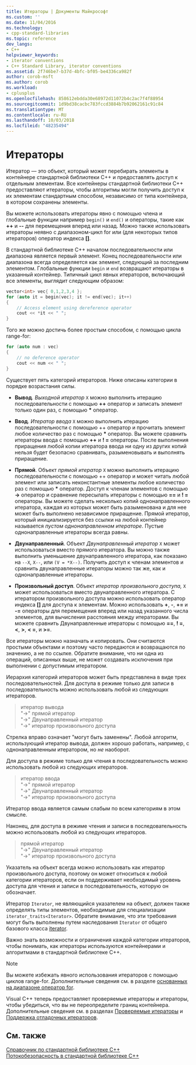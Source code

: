 ```yaml
---
title: Итераторы | Документы Майкрософт
ms.custom: ''
ms.date: 11/04/2016
ms.technology:
- cpp-standard-libraries
ms.topic: reference
dev_langs:
- C++
helpviewer_keywords:
- iterator conventions
- C++ Standard Library, iterator conventions
ms.assetid: 2f746be7-b37d-4bfc-bf05-be4336ca982f
author: corob-msft
ms.author: corob
ms.workload:
- cplusplus
ms.openlocfilehash: 858612ebdda30e68972d11072b4c2ac7f4f88954
ms.sourcegitcommit: 1d9bd38cacbc783fccd3884b7b92062161c91c84
ms.translationtype: MT
ms.contentlocale: ru-RU
ms.lasthandoff: 10/03/2018
ms.locfileid: "48235494"
---
```

# <a name="iterators"></a>Итераторы

Итератор — это объект, который может перебирать элементы в контейнере стандартной библиотеки С++ и предоставлять доступ к отдельным элементам. Все контейнеры стандартной библиотеки С++ предоставляют итераторы, чтобы алгоритмы могли получить доступ к их элементам стандартным способом, независимо от типа контейнера, в котором сохранены элементы.

Вы можете использовать итераторы явно с помощью члена и глобальные функции например `begin()` и `end()` и операторы, такие как **++** и **--** для перемещения вперед или назад. Можно также использовать итераторы неявно с диапазоном-цикл for или (для некоторых типов итераторов) оператор индекса  **\[]**.

В стандартной библиотеке С++ началом последовательности или диапазона является первый элемент. Конец последовательности или диапазона всегда определяется как элемент, следующий за последним элементом. Глобальные функции `begin` и `end` возвращают итераторы в указанный контейнер. Типичный цикл явных итераторов, включающий все элементы, выглядит следующим образом:

```cpp
vector<int> vec{ 0,1,2,3,4 };
for (auto it = begin(vec); it != end(vec); it++)
{
    // Access element using dereference operator
    cout << *it << " ";
}
```

Того же можно достичь более простым способом, с помощью цикла range-for:

```cpp
for (auto num : vec)
{
    // no deference operator
    cout << num << " ";
}
```

Существует пять категорий итераторов. Ниже описаны категории в порядке возрастания силы.

- **Вывод**. *Выходной итератор* `X` можно выполнить итерацию последовательности с помощью **++** оператор и записать элемент только один раз, с помощью **&ast;** оператор.

- **Ввод**. *Итератор ввода* `X` можно выполнить итерацию последовательности с помощью ++ оператор и прочитать элемент любое количество раз с помощью **&ast;** оператор. Вы можете сравнить итераторы ввода с помощью **++** и **! =** операторы. После выполнения приращения любой копии итератора ввода ни одну из других копий нельзя будет безопасно сравнивать, разыменовывать и выполнять приращение.

- **Прямой**. Объект *прямой итератор* `X` можно выполнить итерацию последовательности с помощью ++ оператор и может читать любой элемент или записать неконстантные элементы любое количество раз с помощью **&ast;** оператор. Доступ к членам элементов с помощью **->** оператор и сравнение пересылать итераторы с помощью **==** и **! =** операторы. Вы можете сделать несколько копий однонаправленного итератора, каждая из которых может быть разыменована и для нее может быть выполнено независимое приращение. Прямой итератор, который инициализируется без ссылки на любой контейнер называется *пустом однонаправленном итераторе*. Пустые однонаправленные итераторы всегда равны.

- **Двунаправленный**. Объект *Двунаправленный итератор* `X` может использоваться вместо прямого итератора. Вы можно также выполнить уменьшение двунаправленного итератора, как показано на `--X`, `X--`, или `(V = *X--)`. Получить доступ к членам элементов и сравнить двунаправленные итераторы можно так же, как и однонаправленные итераторы.

- **Произвольный доступ**. Объект *итератор произвольного доступа,* `X` может использоваться вместо двунаправленного итератора. С итератором произвольного доступа можно использовать оператор индекса  **\[]** для доступа к элементам. Можно использовать **+**, **-**, **+=** и **-=** операторы для перемещения вперед или назад указанного числа элементов, для вычисления расстояния между итераторами. Вы можете сравнить Двунаправленные итераторы с помощью **==**, **! =**, **\<**, **>**, **\< =**, и **>=**.

Все итераторы можно назначать и копировать. Они считаются простыми объектами и поэтому часто передаются и возвращаются по значению, а не по ссылке. Обратите внимание, что ни одна из операций, описанных выше, не может создавать исключения при выполнении с допустимым итератором.

Иерархия категорий итераторов может быть представлена в виде трех последовательностей. Для доступа в режиме только для записи в последовательность можно использовать любой из следующих итераторов.

> итератор вывода<br/>
> "->" прямой итератор<br/>
> "->" Двунаправленный итератор<br/>
> "->" итератор произвольного доступа<br/>

Стрелка вправо означает "могут быть заменены". Любой алгоритм, использующий итератор вывода, должен хорошо работать, например, с однонаправленным итератором, но *не* наоборот.

Для доступа в режиме только для чтения в последовательность можно использовать любой из следующих итераторов.

> итератор ввода<br/>
> "->" прямой итератор<br/>
> "->" Двунаправленный итератор<br/>
> "->" итератор произвольного доступа<br/>

Итератор ввода является самым слабым по всем категориям в этом смысле.

Наконец, для доступа в режиме чтения и записи в последовательность можно использовать любой из следующих итераторов.

> прямой итератор<br/>
> "->" Двунаправленный итератор<br/>
> "->" итератор произвольного доступа<br/>

Указатель на объект всегда можно использовать как итератор произвольного доступа, поэтому он может относиться к любой категории итераторов, если он поддерживает необходимый уровень доступа для чтения и записи в последовательность, которую он обозначает.

Итератор `Iterator`, не являющийся указателем на объект, должен также определять типы элементов, необходимые для специализации `iterator_traits<Iterator>`. Обратите внимание, что эти требования могут быть выполнены путем наследования `Iterator` от общего базового класса [iterator](../standard-library/iterator-struct.md).

Важно знать возможности и ограничения каждой категории итераторов, чтобы понимать, как итераторы используются контейнерами и алгоритмами в стандартной библиотеке С++.

> [!NOTE]
> Вы можете избежать явного использования итераторов с помощью циклов range-for. Дополнительные сведения см. в разделе [основанных на диапазоне оператор for](../cpp/range-based-for-statement-cpp.md).

Visual C++ теперь предоставляет проверяемые итераторы и итераторы, чтобы убедиться, что вы не переопределите границ контейнера. Дополнительные сведения см. в разделах [Проверяемые итераторы](../standard-library/checked-iterators.md) и [Поддержка отладочных итераторов](../standard-library/debug-iterator-support.md).

## <a name="see-also"></a>См. также

[Справочник по стандартной библиотеке C++](../standard-library/cpp-standard-library-reference.md)<br/>
[Потокобезопасность в стандартной библиотеке C++](../standard-library/thread-safety-in-the-cpp-standard-library.md)<br/>
